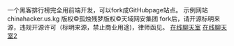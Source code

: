 一个黑客排行榜完全用前端开发，可以fork成GitHubpage站点。
示例网站chinahacker.us.kg
版权©️孤烛残梦版权©️天域网安集团
fork后，请开源标明来源，违规开源许可（标明来源，禁止商业用途)，律师函见。
<a href="https://chat.getloli.com/room/@tywa?title=a%20simple%20title" target="_blank">在线聊天室</a>
<a href="https://chat.getloli.com/room/@xinli?title=a%20simple%20title" target="_blank">在线聊天室2</a>
